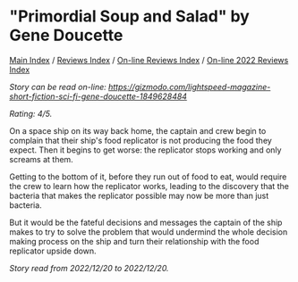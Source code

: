 # "Primordial Soup and Salad" by Gene Doucette

[Main Index](../../../README.md) / [Reviews Index](../../README.md) / [On-line Reviews Index](../README.md) / [On-line 2022 Reviews Index](README.md)

*Story can be read on-line: <https://gizmodo.com/lightspeed-magazine-short-fiction-sci-fi-gene-doucette-1849628484>*

*Rating: 4/5.*

On a space ship on its way back home, the captain and crew begin to complain that their ship's food replicator is not producing the food they expect. Then it begins to get worse: the replicator stops working and only screams at them.

Getting to the bottom of it, before they run out of food to eat, would require the crew to learn how the replicator works, leading to the discovery that the bacteria that makes the replicator possible may now be more than just bacteria.

But it would be the fateful decisions and messages the captain of the ship makes to try to solve the problem that would undermind the whole decision making process on the ship and turn their relationship with the food replicator upside down.

*Story read from 2022/12/20 to 2022/12/20.*
